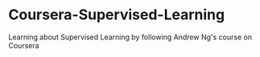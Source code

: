 # Coursera-Supervised-Learning
Learning about Supervised Learning by following Andrew Ng's course on Coursera
